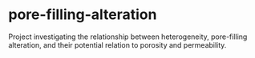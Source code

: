 # pore-filling-alteration
Project investigating the relationship between heterogeneity, pore-filling alteration, and their potential relation to porosity and permeability. 
